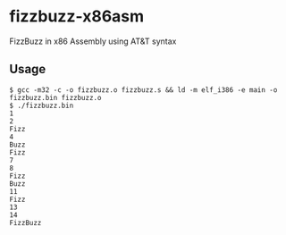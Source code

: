 # fizzbuzz-x86asm

FizzBuzz in x86 Assembly using AT&amp;T syntax

## Usage

```
$ gcc -m32 -c -o fizzbuzz.o fizzbuzz.s && ld -m elf_i386 -e main -o fizzbuzz.bin fizzbuzz.o
$ ./fizzbuzz.bin
1
2
Fizz
4
Buzz
Fizz
7
8
Fizz
Buzz
11
Fizz
13
14
FizzBuzz
```
